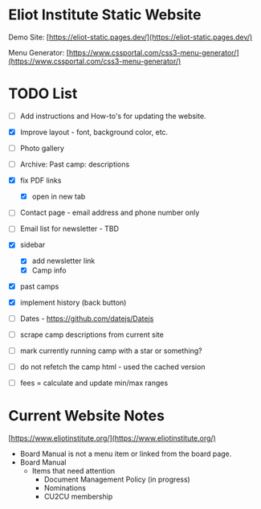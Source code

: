 # Eliot Institute Static Website

Demo Site: [https://eliot-static.pages.dev/](https://eliot-static.pages.dev/)

Menu Generator: [https://www.cssportal.com/css3-menu-generator/](https://www.cssportal.com/css3-menu-generator/)

# TODO List

- [ ] Add instructions and How-to's for updating the website.
- [x] Improve layout - font, background color, etc.
- [ ] Photo gallery
- [ ] Archive: Past camp: descriptions
- [x] fix PDF links
  - [x] open in new tab
- [ ] Contact page - email address and phone number only
- [ ] Email list for newsletter - TBD
- [x] sidebar
  - [x] add newsletter link
  - [x] Camp info
- [x] past camps
- [x] implement history (back button)
- [ ] Dates - https://github.com/datejs/Datejs
- [ ] scrape camp descriptions from current site
- [ ] mark currently running camp with a star or something?
- [ ] do not refetch the camp html - used the cached version
- [ ] fees = calculate and update min/max ranges



# Current Website Notes

[https://www.eliotinstitute.org/](https://www.eliotinstitute.org/)

- Board Manual is not a menu item or linked from the board page.
- Board Manual
  - Items that need attention
    - Document Management Policy (in progress)
    - Nominations
    - CU2CU membership
